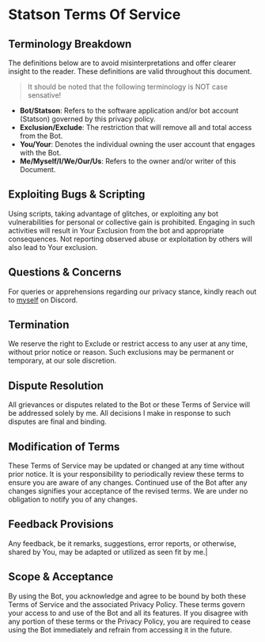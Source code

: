 # Statson Terms Of Service
## Terminology Breakdown
The definitions below are to avoid misinterpretations and offer clearer insight to the reader. These definitions are valid throughout this document.
> It should be noted that the following terminology is NOT case sensative!

- **Bot/Statson**: Refers to the software application and/or bot account (Statson) governed by this privacy policy.
- **Exclusion/Exclude**: The restriction that will remove all and total access from the Bot.
- **You/Your**: Denotes the individual owning the user account that engages with the Bot.
- **Me/Myself/I/We/Our/Us**: Refers to the owner and/or writer of this Document.

## Exploiting Bugs & Scripting
Using scripts, taking advantage of glitches, or exploiting any bot vulnerabilities for personal or collective gain is prohibited. Engaging in such activities will result in Your Exclusion from the bot and appropriate consequences. Not reporting observed abuse or exploitation by others will also lead to Your exclusion.

## Questions & Concerns
For queries or apprehensions regarding our privacy stance, kindly reach out to [myself](https://discordapp.com/users/671610612475756576) on Discord.

## Termination
We reserve the right to Exclude or restrict access to any user at any time, without prior notice or reason. Such exclusions may be permanent or temporary, at our sole discretion.

## Dispute Resolution
All grievances or disputes related to the Bot or these Terms of Service will be addressed solely by me. All decisions I make in response to such disputes are final and binding.

## Modification of Terms
These Terms of Service may be updated or changed at any time without prior notice. It is your responsibility to periodically review these terms to ensure you are aware of any changes. Continued use of the Bot after any changes signifies your acceptance of the revised terms. We are under no obligation to notify you of any changes.

## Feedback Provisions
Any feedback, be it remarks, suggestions, error reports, or otherwise, shared by You, may be adapted or utilized as seen fit by me.|

## Scope & Acceptance
By using the Bot, you acknowledge and agree to be bound by both these Terms of Service and the associated Privacy Policy. These terms govern your access to and use of the Bot and all its features. If you disagree with any portion of these terms or the Privacy Policy, you are required to cease using the Bot immediately and refrain from accessing it in the future.
